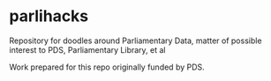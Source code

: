 # parlihacks
Repository for doodles around Parliamentary Data, matter of possible interest to PDS, Parliamentary Library, et al

Work prepared for this repo originally funded by PDS.
